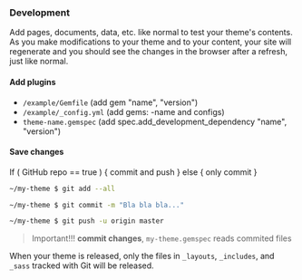 ### Development

Add pages, documents, data, etc. like normal to test your theme's contents. As you make modifications to your theme and to your content, your site will regenerate and you should see the changes in the browser after a refresh, just like normal.

#### Add plugins

* `/example/Gemfile` (add gem "name", "version")
* `/example/_config.yml` (add gems: -name and configs)
* `theme-name.gemspec` (add spec.add_development_dependency "name", "version")

#### Save changes

If ( GitHub repo == true ) { commit and push } else { only commit }

```sh
~/my-theme $ git add --all

~/my-theme $ git commit -m "Bla bla bla..."

~/my-theme $ git push -u origin master
```

> Important!!! **commit changes**, `my-theme.gemspec` reads commited files

When your theme is released, only the files in `_layouts`, `_includes`, and `_sass` tracked with Git will be released.
